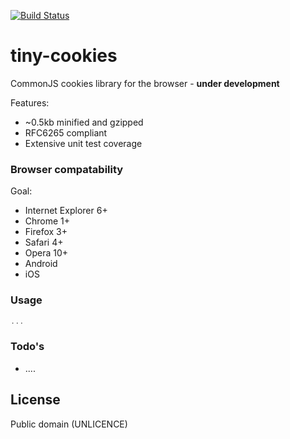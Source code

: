 [![Build Status](https://travis-ci.org/voltace/tiny-cookies.svg?branch=master)](https://travis-ci.org/voltace/tiny-cookies)

# tiny-cookies
CommonJS cookies library for the browser - **under development**

Features:
  - ~0.5kb minified and gzipped
  - RFC6265 compliant
  - Extensive unit test coverage

### Browser compatability
Goal:
  - Internet Explorer 6+
  - Chrome 1+
  - Firefox 3+
  - Safari 4+
  - Opera 10+
  - Android
  - iOS

### Usage
```javascript
...
```
### Todo's
 - ....

License
----
Public domain (UNLICENCE)
